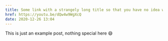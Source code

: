 ```yaml
---
title: Some link with a strangely long title so that you have no idea what to do with formatting
href: https://youtu.be/dQw4w9WgXcQ
date: 2020-12-26 13:04
---
```


This is just an example post, nothing special here 😄
